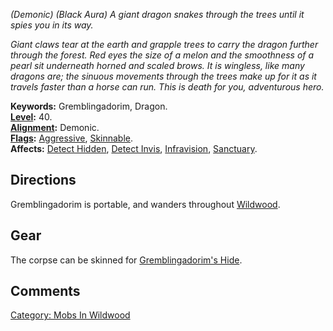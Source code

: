 *(Demonic) (Black Aura) A giant dragon snakes through the trees until it
spies you in its way.*

*Giant claws tear at the earth and grapple trees to carry the dragon
further through the forest. Red eyes the size of a melon and the
smoothness of a pearl sit underneath horned and scaled brows. It is
wingless, like many dragons are; the sinuous movements through the trees
make up for it as it travels faster than a horse can run. This is death
for you, adventurous hero.*  
  
**Keywords:** Gremblingadorim, Dragon.  
**[Level](Level "wikilink"):** 40.  
**[Alignment](Alignment "wikilink"):** Demonic.  
**[Flags](:Category:_Mob_Types "wikilink"):**
[Aggressive](Aggressive_Mobs "wikilink"),
[Skinnable](Skin-Item_Mobs "wikilink").  
**Affects:** [Detect Hidden](Detect_Hidden "wikilink"), [Detect
Invis](Detect_Invis "wikilink"), [Infravision](Infravision "wikilink"),
[Sanctuary](Sanctuary "wikilink").

## Directions

Gremblingadorim is portable, and wanders throughout
[Wildwood](Wildwood "wikilink").  

## Gear

The corpse can be skinned for [Gremblingadorim's
Hide](Gremblingadorim's_Hide "wikilink").

## Comments

[Category: Mobs In Wildwood](Category:_Mobs_In_Wildwood "wikilink")
